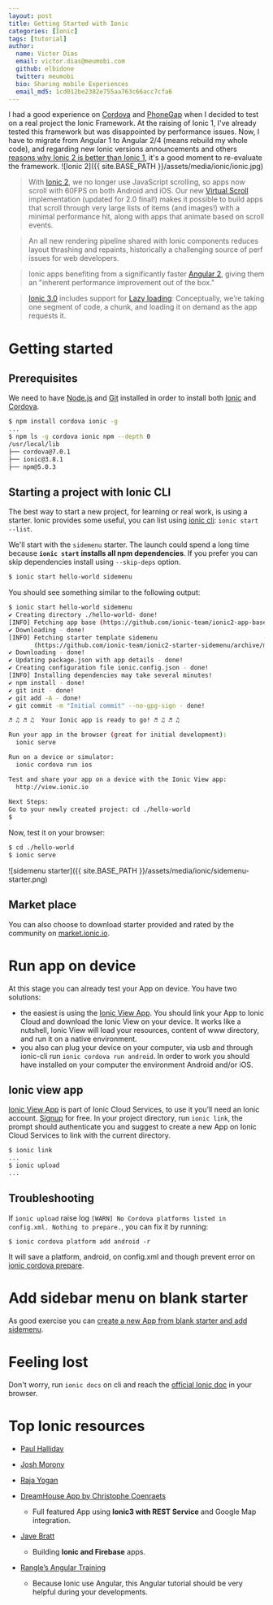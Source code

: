 ```yaml
---
layout: post
title: Getting Started with Ionic
categories: [Ionic]
tags: [tutorial]
author:
  name: Victor Dias
  email: victor.dias@meumobi.com
  github: elbidone
  twitter: meumobi
  bio: Sharing mobile Experiences
  email_md5: 1cd012be2382e755aa763c66acc7cfa6
---
```

I had a good experience on [Cordova] and [PhoneGap] when I decided to test on a real project the Ionic Framework. At the raising of Ionic 1, I've already tested this framework but was disappointed by performance issues. Now, I have to migrate from Angular 1 to Angular 2/4 (means rebuild my whole code), and regarding new Ionic versions announcements and others [reasons why Ionic 2 is better than Ionic 1](https://www.joshmorony.com/7-reasons-why-ionic-2-is-better-than-ionic-1/), it's a good moment to re-evaluate the framework.
![Ionic 2]({{ site.BASE_PATH }}/assets/media/ionic/ionic.jpg)

> With [Ionic 2]((http://blog.ionic.io/announcing-ionic-2-0-0-final/)), we no longer use JavaScript scrolling, so apps now scroll with 60FPS on both Android and iOS. Our new [Virtual Scroll](http://ionicframework.com/docs/api/components/virtual-scroll/VirtualScroll/) implementation (updated for 2.0 final!) makes it possible to build apps that scroll through very large lists of items (and images!) with a minimal performance hit, along with apps that animate based on scroll events.

> An all new rendering pipeline shared with Ionic components reduces layout thrashing and repaints, historically a challenging source of perf issues for web developers.

> Ionic apps benefiting from a significantly faster [Angular 2](http://learnangular2.com/), giving them an "inherent performance improvement out of the box."

> [Ionic 3.0](http://blog.ionic.io/ionic-3-0-has-arrived/) includes support for [Lazy loading](http://blog.ionic.io/ionic-and-lazy-loading-pt-1/):  Conceptually, we’re taking one segment of code, a chunk, and loading it on demand as the app requests it.

# Getting started

## Prerequisites
We need to have [Node.js] and [Git] installed in order to install both [Ionic] and [Cordova].

```sh
$ npm install cordova ionic -g
...
$ npm ls -g cordova ionic npm --depth 0
/usr/local/lib
├── cordova@7.0.1 
├── ionic@3.8.1 
├── npm@5.0.3 
```

## Starting a project with Ionic CLI
The best way to start a new project, for learning or real work, is using a starter. Ionic provides some useful, you can list using [ionic cli](https://ionicframework.com/docs/cli/start/):
`ionic start --list`.

We'll start with the `sidemenu` starter. The launch could spend a long time because **`ionic start` installs all npm dependencies**. If you prefer you can skip dependencies install using `--skip-deps` option.

```sh
$ ionic start hello-world sidemenu
```

You should see something similar to the following output:

```sh
$ ionic start hello-world sidemenu
✔ Creating directory ./hello-world- done!
[INFO] Fetching app base (https://github.com/ionic-team/ionic2-app-base/archive/master.tar.gz)
✔ Downloading - done!
[INFO] Fetching starter template sidemenu 
       (https://github.com/ionic-team/ionic2-starter-sidemenu/archive/master.tar.gz)
✔ Downloading - done!
✔ Updating package.json with app details - done!
✔ Creating configuration file ionic.config.json - done!
[INFO] Installing dependencies may take several minutes!
✔ npm install - done!
✔ git init - done!
✔ git add -A - done!
✔ git commit -m "Initial commit" --no-gpg-sign - done!

♬ ♫ ♬ ♫  Your Ionic app is ready to go! ♬ ♫ ♬ ♫

Run your app in the browser (great for initial development):
  ionic serve

Run on a device or simulator:
  ionic cordova run ios

Test and share your app on a device with the Ionic View app:
  http://view.ionic.io
  
Next Steps:
Go to your newly created project: cd ./hello-world
$ 
```

Now, test it on your browser:

```sh
$ cd ./hello-world
$ ionic serve
```

![sidemenu starter]({{ site.BASE_PATH }}/assets/media/ionic/sidemenu-starter.png)

## Market place
You can also choose to download starter provided and rated by the community on [market.ionic.io].

# Run app on device
At this stage you can already test your App on device. You have two solutions:

- the easiest is using the [Ionic View App]. You should link your App to Ionic Cloud and download the Ionic View on your device. It works like a nutshell, Ionic View will load your resources, content of www directory, and run it on a native environment.
- you also can plug your device on your computer, via usb and through ionic-cli run `ionic cordova run android`. In order to work you should have installed on your computer the environment Android and/or iOS.

## Ionic view app
[Ionic View App] is part of Ionic Cloud Services, to use it you’ll need an Ionic account. [Signup](https://apps.ionic.io/signup) for free.
In your project directory, run `ionic link`, the prompt should authenticate you and suggest to create a new App on Ionic Cloud Services to link with the current directory.

```sh
$ ionic link
...
$ ionic upload
...
```

## Troubleshooting
If `ionic upload` raise log `[WARN] No Cordova platforms listed in config.xml. Nothing to prepare.`, you can fix it by running:

```
$ ionic cordova platform add android -r
```

It will save a platform, android, on config.xml and though prevent error on [ionic cordova prepare](https://ionicframework.com/docs/cli/cordova/prepare/). 

# Add sidebar menu on blank starter
As good exercise you can [create a new App from blank starter and add sidemenu](https://forum.ionicframework.com/t/how-to-add-sidebar-menu-to-my-existing-ionic-2-project/56481/2).

# Feeling lost

Don't worry, run `ionic docs` on cli and reach the [official Ionic doc](https://ionicframework.com/docs/api/) in your browser.

# Top Ionic resources

- [Paul Halliday]
- [Josh Morony]
- [Raja Yogan]
- [DreamHouse App by Christophe Coenraets]
  - Full featured App using **Ionic3 with REST Service** and Google Map integration.
- [Jave Bratt]
  - Building **Ionic and Firebase** apps.
- [Rangle’s Angular Training]
  - Because Ionic use Angular, this Angular tutorial should be very helpful during your developments.

   [Rangle’s Angular Training]: <https://angular-2-training-book.rangle.io/>
   [Jave Bratt]: <https://javebratt.com/>
   [Paul Halliday]: <https://www.youtube.com/channel/UCYJ9O6X1oFt7YGXpfRwrcWg/videos>
   [Josh Morony]: <https://www.joshmorony.com/>
   [Raja Yogan]: <http://tphangout.com/>
   [DreamHouse App by Christophe Coenraets]: <http://coenraets.org/blog/2017/04/dreamhouse-sample-application-ionic3-angular4/>
   [Node.js]: <https://nodejs.org/en/download/>
   [Git]: <http://git-scm.com/download>
   [Ionic]: <https://ionicframework.com/>
   [Cordova]: <https://cordova.apache.org/>
   [market.ionic.io]: <https://market.ionic.io/starters>
   [Ionic View App]: <https://view.ionic.io/>
   [ionic2-super-tabs]: <https://github.com/zyra/ionic2-super-tabs>
   [PhoneGap]: <https://phonegap.com/>


